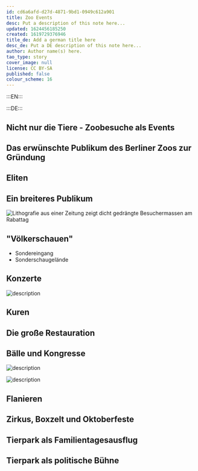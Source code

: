 ```yaml
---
id: cd6a6afd-d27d-4871-9bd1-0949c612a901
title: Zoo Events
desc: Put a description of this note here...
updated: 1624456185250
created: 1619729376946
title_de: Add a german title here
desc_de: Put a DE description of this note here...
author: Author name(s) here.
tao_type: story
cover_image: null
license: CC BY-SA
published: false
colour_scheme: 16
---
```


:::EN:::


:::DE:::

## Nicht nur die Tiere - Zoobesuche als Events

## Das erwünschte Publikum des Berliner Zoos zur Gründung

## Eliten

<!-- Hier noch die Eintrittskarten und Jahresabos -->

## Ein breiteres Publikum

![Lithografie aus einer Zeitung zeigt dicht gedrängte Besuchermassen am Rabattag](/images/cmw/25Pfennigsonntag-1882-DerBazar.jpg)

## "Völkerschauen"

- Sondereingang
- Sonderschaugelände

## Konzerte

![description](/images/cmw/concert-1915.jpg)

## Kuren

## Die große Restauration

## Bälle und Kongresse

![description](/images/cmw/Kaisersaal.jpg)

![description](/images/cmw/Marmorsaal-1920.jpg)

## Flanieren

## Zirkus, Boxzelt und Oktoberfeste

## Tierpark als Familientagesausflug

## Tierpark als politische Bühne


